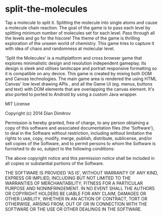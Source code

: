 split-the-molecules
===================

Tap a molecule to split it. Splitting the molecule into single atoms and cause a molecule chain reaction.
The goal of the game is to pass each level by splitting minimum number of molecules set for each level. 
Pass through all the levels and go for the hiscore!
The theme of the game is thrilling exploration of the unseen world of chemistry.
This game tries to capture it with idea of chaos and randomness at molecular level.

'Split the Molecules' is a multiplatform and cross browser game that explores minimalistic design and resolution independent gameplay. Its design is sleek and utilises landscape and portrait responsive formatting so it is compatible on any device. This game is created by mixing both DOM and Canvas technologies.
The main game area is rendered the using HTML Canvas' low level drawing APIs , and all the Game UI (eg.  menus, buttons and text) with DOM elements that are overlapping the canvas element. It's also ported to ported to Android by using a custom Java wrapper.

MIT License

Copyright (c) 2014 Dian Dimitrov

Permission is hereby granted, free of charge, to any person obtaining a copy of this software and associated documentation files (the 'Software'), to deal in the Software without restriction, including without limitation the rights to use, copy, modify, merge, publish, distribute, sublicense, and/or sell copies of the Software, and to permit persons to whom the Software is furnished to do so, subject to the following conditions:

The above copyright notice and this permission notice shall be included in all copies or substantial portions of the Software.

THE SOFTWARE IS PROVIDED 'AS IS', WITHOUT WARRANTY OF ANY KIND, EXPRESS OR IMPLIED, INCLUDING BUT NOT LIMITED TO THE WARRANTIES OF MERCHANTABILITY, FITNESS FOR A PARTICULAR PURPOSE AND NONINFRINGEMENT. IN NO EVENT SHALL THE AUTHORS OR COPYRIGHT HOLDERS BE LIABLE FOR ANY CLAIM, DAMAGES OR OTHER LIABILITY, WHETHER IN AN ACTION OF CONTRACT, TORT OR OTHERWISE, ARISING FROM, OUT OF OR IN CONNECTION WITH THE SOFTWARE OR THE USE OR OTHER DEALINGS IN THE SOFTWARE.
